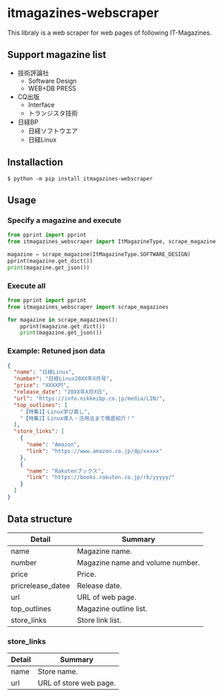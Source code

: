 # itmagazines-webscraper

This libraly is a web scraper for web pages of following IT-Magazines.

## Support magazine list

* 技術評論社
    * Software Design
    * WEB+DB PRESS
* CQ出版
    * Interface
    * トランジスタ技術
* 日経BP
    * 日経ソフトウエア
    * 日経Linux

## Installaction

```console
$ python -m pip install itmagazines-webscraper
```

## Usage

### Specify a magazine and execute
```python
from pprint import pprint
from itmagazines_webscraper import ItMagazineType, scrape_magazine

magazine = scrape_magazine(ItMagazineType.SOFTWARE_DESIGN)
pprint(magazine.get_dict())
print(magazine.get_json())
```

### Execute all
```python
from pprint import pprint
from itmagazines_webscraper import scrape_magazines

for magazine in scrape_magazines():
    pprint(magazine.get_dict())
    print(magazine.get_json())
```

### Example: Retuned json data
```json
{
  "name": "日経Linux",
  "number": "日経Linux20XX年X月号",
  "price": "XXXX円",
  "release_date": "20XX年X月X日",
  "url": "https://info.nikkeibp.co.jp/media/LIN/",
  "top_outlines": [
    "【特集1】Linux学び直し",
    "【特集2】Linux導入・活用法まで徹底紹介！"
  ],
  "store_links": [
    {
      "name": "Amazon",
      "link": "https://www.amazon.co.jp/dp/xxxxx"
    },
    {
      "name": "Rakutenブックス",
      "link": "https://books.rakuten.co.jp/rb/yyyyy/"
    }
  ]
}
```

## Data structure

|Detail|Summary|
|------|-------|
|name|Magazine name.|
|number|Magazine name and volume number.|
|price|Price.|
|pricrelease_datee|Release date.|
|url|URL of web page.|
|top_outlines|Magazine outline list.|
|store_links|Store link list.|

### store_links
|Detail|Summary|
|------|-------|
|name|Store name.|
|url|URL of store web page.|
